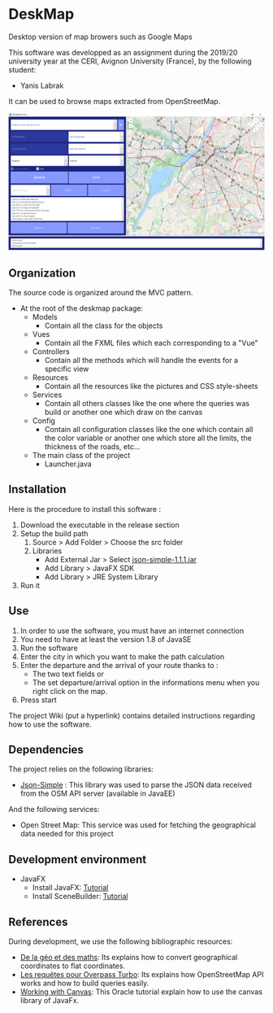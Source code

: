# DeskMap

Desktop version of map browers such as Google Maps

This software was developped as an assignment during the 2019/20 university year at the CERI, Avignon University (France), by the following student:
* Yanis Labrak

It can be used to browse maps extracted from OpenStreetMap.

![Preview](assets/preview.PNG)

## Organization
The source code is organized around the MVC pattern.

* At the root of the deskmap package:
     * Models
        * Contain all the class for the objects
     * Vues
        * Contain all the FXML files which each corresponding to a "Vue"	
     * Controllers
        * Contain all the methods which will handle the events for a specific view
     * Resources
        * Contain all the resources like the pictures and CSS style-sheets
     * Services
        * Contain all others classes like the one where the queries was build or another one which draw on the canvas
     * Config
        * Contain all configuration classes like the one which contain all the color variable or another one which store all the limits, the thickness of the roads, etc...
     * The main class of the project
        * Launcher.java

## Installation
Here is the procedure to install this software :
1. Download the executable in the release section
2. Setup the build path
    1. Source > Add Folder > Choose the src folder
    2. Libraries
       * Add External Jar > Select [json-simple-1.1.1.jar](https://code.google.com/archive/p/json-simple/downloads)
       * Add Library > JavaFX SDK
       * Add Library > JRE System Library
3. Run it

## Use
1. In order to use the software, you must have an internet connection
2. You need to have at least the version 1.8 of JavaSE
3. Run the software
4. Enter the city in which you want to make the path calculation
5. Enter the departure and the arrival of your route thanks to :
   * The two text fields or
   * The set departure/arrival option in the informations menu when you right click on the map.
6. Press start

The project Wiki (put a hyperlink) contains detailed instructions regarding how to use the software.

## Dependencies

The project relies on the following libraries:
* [Json-Simple](https://code.google.com/archive/p/json-simple/downloads) : This library was used to parse the JSON data received from the OSM API server (available in JavaEE)

And the following services:
* Open Street Map: This service was used for fetching the geographical data needed for this project

## Development environment
* JavaFX
    * Install JavaFX: [Tutorial](https://o7planning.org/fr/10619/installation-de-e-fx-clipse-sur-eclipse)
    * Install SceneBuilder: [Tutorial](https://o7planning.org/fr/10621/installez-javafx-scene-builder-dans-eclipse)

## References
During development, we use the following bibliographic resources:
* [De  la  géo  et  des  maths](https://blogs.msdn.microsoft.com/ogdifrance/2011/07/13/de-la-go-et-des-maths/?fbclid=IwAR3efsf9pp87SdKcxNy71T79GPfu7wcxwE-2JhpUWKYOhxW91f38fa_CynY): Its explains how to convert geographical coordinates to flat coordinates.
* [Les requêtes pour Overpass Turbo](http://www.crige-paca.org/index.php?eID=tx_crigedocuments&hash=a4103035&fid=3031): Its explains how OpenStreetMap API works and how to build queries easily.
* [Working  with  Canvas](https://docs.oracle.com/javafx/2/canvas/jfxpub-canvas.htm): This Oracle tutorial explain how to use the canvas library of JavaFx.
